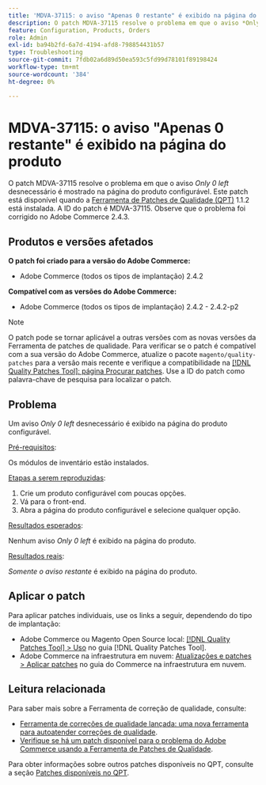 ```yaml
---
title: 'MDVA-37115: o aviso "Apenas 0 restante" é exibido na página do produto'
description: O patch MDVA-37115 resolve o problema em que o aviso *Only 0 left* desnecessário é mostrado na página do produto configurável. Este patch está disponível quando a [Ferramenta de correções de qualidade (QPT)](https://experienceleague.adobe.com/pt-br/docs/commerce-operations/tools/quality-patches-tool/quality-patches-tool-to-self-serve-quality-patches) 1.1.2 está instalada. A ID do patch é MDVA-37115. Observe que o problema foi corrigido no Adobe Commerce 2.4.3.
feature: Configuration, Products, Orders
role: Admin
exl-id: ba94b2fd-6a7d-4194-afd8-798854431b57
type: Troubleshooting
source-git-commit: 7fdb02a6d89d50ea593c5fd99d78101f89198424
workflow-type: tm+mt
source-wordcount: '384'
ht-degree: 0%

---
```


# MDVA-37115: o aviso &quot;Apenas 0 restante&quot; é exibido na página do produto

O patch MDVA-37115 resolve o problema em que o aviso *Only 0 left* desnecessário é mostrado na página do produto configurável. Este patch está disponível quando a [Ferramenta de Patches de Qualidade (QPT)](https://experienceleague.adobe.com/pt-br/docs/commerce-operations/tools/quality-patches-tool/quality-patches-tool-to-self-serve-quality-patches) 1.1.2 está instalada. A ID do patch é MDVA-37115. Observe que o problema foi corrigido no Adobe Commerce 2.4.3.

## Produtos e versões afetados

**O patch foi criado para a versão do Adobe Commerce:**

* Adobe Commerce (todos os tipos de implantação) 2.4.2

**Compatível com as versões do Adobe Commerce:**

* Adobe Commerce (todos os tipos de implantação) 2.4.2 - 2.4.2-p2

>[!NOTE]
>
>O patch pode se tornar aplicável a outras versões com as novas versões da Ferramenta de patches de qualidade. Para verificar se o patch é compatível com a sua versão do Adobe Commerce, atualize o pacote `magento/quality-patches` para a versão mais recente e verifique a compatibilidade na [[!DNL Quality Patches Tool]: página Procurar patches](https://experienceleague.adobe.com/pt-br/docs/commerce-operations/tools/quality-patches-tool/quality-patches-tool-to-self-serve-quality-patches). Use a ID do patch como palavra-chave de pesquisa para localizar o patch.

## Problema

Um aviso *Only 0 left* desnecessário é exibido na página do produto configurável.

<u>Pré-requisitos</u>:

Os módulos de inventário estão instalados.

<u>Etapas a serem reproduzidas</u>:

1. Crie um produto configurável com poucas opções.
1. Vá para o front-end.
1. Abra a página do produto configurável e selecione qualquer opção.

<u>Resultados esperados</u>:

Nenhum aviso *Only 0 left* é exibido na página do produto.

<u>Resultados reais</u>:

*Somente o aviso  restante* é exibido na página do produto.

## Aplicar o patch

Para aplicar patches individuais, use os links a seguir, dependendo do tipo de implantação:

* Adobe Commerce ou Magento Open Source local: [[!DNL Quality Patches Tool] > Uso](/help/tools/quality-patches-tool/usage.md) no guia [!DNL Quality Patches Tool].
* Adobe Commerce na infraestrutura em nuvem: [Atualizações e patches > Aplicar patches](https://experienceleague.adobe.com/docs/commerce-cloud-service/user-guide/develop/upgrade/apply-patches.html?lang=pt-BR) no guia do Commerce na infraestrutura em nuvem.

## Leitura relacionada

Para saber mais sobre a Ferramenta de correção de qualidade, consulte:

* [Ferramenta de correções de qualidade lançada: uma nova ferramenta para autoatender correções de qualidade](https://experienceleague.adobe.com/pt-br/docs/commerce-operations/tools/quality-patches-tool/quality-patches-tool-to-self-serve-quality-patches).
* [Verifique se há um patch disponível para o problema do Adobe Commerce usando a Ferramenta de Patches de Qualidade](/help/tools/quality-patches-tool/patches-available-in-qpt/check-patch-for-magento-issue-with-magento-quality-patches.md).

Para obter informações sobre outros patches disponíveis no QPT, consulte a seção [Patches disponíveis no QPT](https://support.magento.com/hc/en-us/sections/360010506631-Patches-available-in-MQP-tool-).
